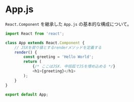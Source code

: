 # App.js

`React.Component` を継承した `App.js` の基本的な構成について。

```js
import React from 'react';

class App extends React.Component {
    // JSXを戻り値とするrenderメソッドを定義する
    render() {
        const greeting = 'Hello World';
        return (
            {/* ここはJSX. 中括弧でJSを埋め込める */}
            <h1>{greeting}</h1>
        );
    }
}

export default App;
```
